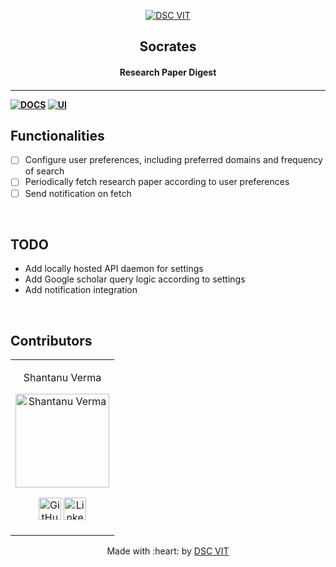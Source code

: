 <p align="center">
<a href="https://dscvit.com">
	<img src="https://user-images.githubusercontent.com/30529572/92081025-fabe6f00-edb1-11ea-9169-4a8a61a5dd45.png" alt="DSC VIT"/>
</a>
	<h2 align="center"> Socrates </h2>
	<h4 align="center"> Research Paper Digest <h4>
</p>

---
[![DOCS](https://img.shields.io/badge/Documentation-see%20docs-green?style=flat-square&logo=appveyor)](INSERT_LINK_FOR_DOCS_HERE) 
  [![UI ](https://img.shields.io/badge/User%20Interface-Link%20to%20UI-orange?style=flat-square&logo=appveyor)](INSERT_UI_LINK_HERE)


## Functionalities
- [ ]  Configure user preferences, including preferred domains and frequency of search
- [ ]  Periodically fetch research paper according to user preferences
- [ ]  Send notification on fetch

<br>

## TODO

- Add locally hosted API daemon for settings
- Add Google scholar query logic according to settings
- Add notification integration

<br>

<!-- ## Instructions to run

* Pre-requisites:
	-  < insert pre-requisite >
	-  < insert pre-requisite >

* < directions to install > 
```bash
< insert code >
```

* < directions to execute >

```bash
< insert code >
``` -->

## Contributors

<table>
<tr align="center">


<td>

Shantanu Verma

<p align="center">
<img src = "https://dscvit.com/images/techteam/ShantanuVerma.jpg" width="150" height="150" alt="Shantanu Verma">
</p>
<p align="center">
<a href = "https://github.com/SaurusXI"><img src = "http://www.iconninja.com/files/241/825/211/round-collaboration-social-github-code-circle-network-icon.svg" width="36" height = "36" alt="GitHub"/></a>
<a href = "bit.ly/sv-linkedin">
<img src = "http://www.iconninja.com/files/863/607/751/network-linkedin-social-connection-circular-circle-media-icon.svg" width="36" height="36" alt="LinkedIn"/>
</a>
</p>
</td>
</tr>
  </table>

<p align="center">
	Made with :heart: by <a href="https://dscvit.com">DSC VIT</a>
</p>

